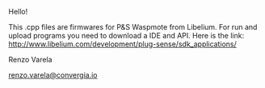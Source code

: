 Hello!

This .cpp files are firmwares for P&S Waspmote from Libelium.
For run and upload programs you need to download a IDE and API. Here is the link: http://www.libelium.com/development/plug-sense/sdk_applications/



Renzo Varela

renzo.varela@convergia.io
